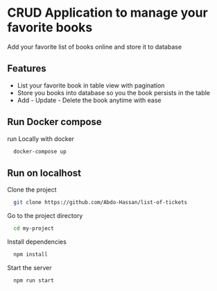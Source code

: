 # CRUD Application to manage your favorite books

Add your favorite list of books online and store it to database


## Features

- List your favorite book in table view with pagination
- Store you books into database so you the book persists in the table
- Add - Update - Delete the book anytime with ease


## Run Docker compose

run Locally with docker

```bash
  docker-compose up
```

## Run on localhost

Clone the project

```bash
  git clone https://github.com/Abdo-Hassan/list-of-tickets
```

Go to the project directory

```bash
  cd my-project
```

Install dependencies

```bash
  npm install
```

Start the server

```bash
  npm run start
```


